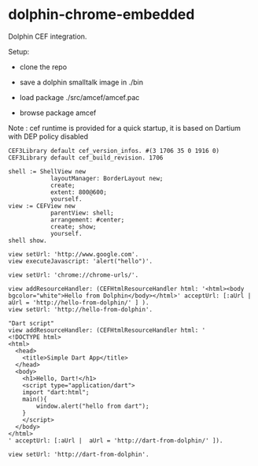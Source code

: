 dolphin-chrome-embedded
=======================

Dolphin CEF integration.

Setup:

- clone the repo

- save a dolphin smalltalk image in ./bin

- load package ./src/amcef/amcef.pac

- browse package amcef

Note : cef runtime is provided for a quick startup, it is based on Dartium with DEP policy disabled  
 

```
CEF3Library default cef_version_infos. #(3 1706 35 0 1916 0)
CEF3Library default cef_build_revision. 1706

shell := ShellView new 
			layoutManager: BorderLayout new;
			create; 
			extent: 800@600;
			yourself.
view := CEFView new
			parentView: shell;
			arrangement: #center;
			create; show;
			yourself.
shell show.
 
view setUrl: 'http://www.google.com'.
view executeJavascript: 'alert("hello")'.

view setUrl: 'chrome://chrome-urls/'.
  
view addResourceHandler: (CEFHtmlResourceHandler html: '<html><body bgcolor="white">Hello from Dolphin</body></html>' acceptUrl: [:aUrl |  aUrl = 'http://hello-from-dolphin/' ] ).
view setUrl: 'http://hello-from-dolphin'.

"Dart script"
view addResourceHandler: (CEFHtmlResourceHandler html: '
<!DOCTYPE html>
<html>
  <head>
    <title>Simple Dart App</title>
  </head>
  <body>
    <h1>Hello, Dart!</h1>
    <script type="application/dart">
	import "dart:html";
	main(){
		window.alert("hello from dart");
	}
    </script>
  </body>
</html>
' acceptUrl: [:aUrl |  aUrl = 'http://dart-from-dolphin/' ]).

view setUrl: 'http://dart-from-dolphin'.
 

```
